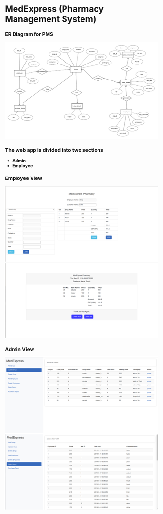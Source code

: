 # MedExpress (Pharmacy Management System)

### ER Diagram for PMS
![ER-Diag](https://raw.githubusercontent.com/sumitjadhwani/MedExpressGit/master/MedExpress/ER%20DIAGRAM/image%20(1).png)

### The web app is divided into two sections
* **Admin**
* **Employee**

### Employee View
![Employee_view](https://raw.githubusercontent.com/sumitjadhwani/MedExpressGit/master/MedExpress/SS/Screenshot%20from%202020-09-17%2019-59-53.png)
![Employee_view](https://raw.githubusercontent.com/sumitjadhwani/MedExpressGit/master/MedExpress/SS/Screenshot%20from%202020-09-17%2020-00-05.png)

### Admin View
![Admin_View](https://raw.githubusercontent.com/sumitjadhwani/MedExpressGit/master/MedExpress/SS/Screenshot%20from%202020-09-17%2020-00-29.png)
![Admin_View](https://github.com/sumitjadhwani/MedExpressGit/blob/master/MedExpress/SS/Screenshot%20from%202020-09-17%2020-01-31.png)

 
